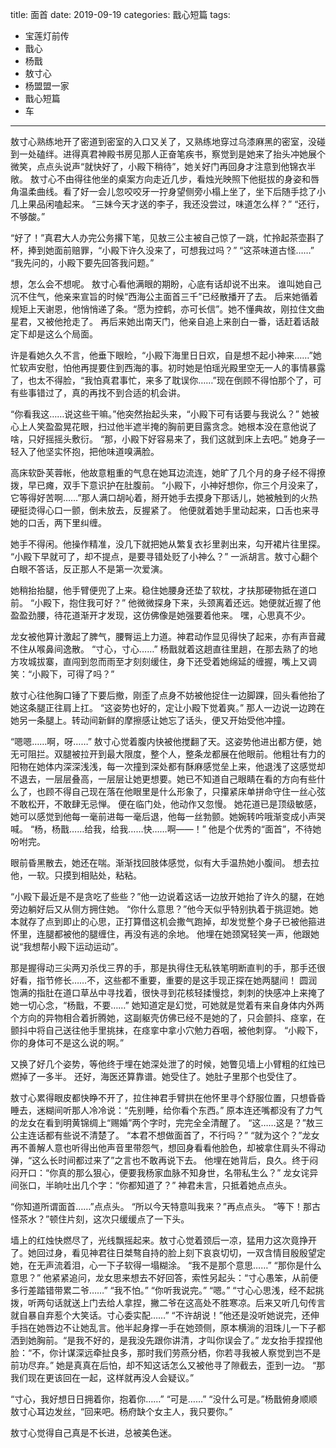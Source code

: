 title:	面首
date:	2019-09-19
categories: 戬心短篇
tags:
- 宝莲灯前传
- 戬心
- 杨戬
- 敖寸心
- 杨盟盟一家
- 戬心短篇
- 车
---

敖寸心熟练地开了密道到密室的入口又关了<!--more-->，又熟练地穿过乌漆麻黑的密室，没碰到一处磕绊。进得真君神殿书房见那人正奋笔疾书，察觉到是她来了抬头冲她展个微笑，点点头说声“就快好了，小殿下稍待”，她关好门再回身才注意到他锦衣半敞。
敖寸心不由得往他坐的桌案方向走近几步，看烛光映照下他挺拔的身姿和唇角温柔曲线。看了好一会儿忽咬咬牙一拧身望侧旁小榻上坐了，坐下后随手捻了小几上果品闲嗑起来。
“三妹今天才送的李子，我还没尝过，味道怎么样？”
“还行，不够酸。”

“好了！”真君大人办完公务撂下笔，见敖三公主被自己惊了一跳，忙拎起茶壶斟了杯，捧到她面前赔罪，“小殿下许久没来了，可想我过吗？”
“这茶味道古怪……”
“我先问的，小殿下要先回答我问题。”

想，怎么会不想呢。
敖寸心看他满眼的期盼，心底有话却说不出来。
谁叫她自己沉不住气，他亲来宣旨的时候“西海公主面首三千”已经散播开了去。
后来她循着规矩上天谢恩，他悄悄递了条。“愿为控鹤，亦可长信”。她不懂典故，刚拉住文曲星君，又被他抢走了。
再后来她出南天门，他亲自追上来剖白一番，话赶着话敲定下却是这么个局面。

许是看她久久不言，他垂下眼睑，“小殿下海里日日欢，自是想不起小神来……”她忙软声安慰，怕他再提要住到西海的事。初时她是怕瑶光殿里空无一人的事情暴露了，也太不得脸，“我怕真君事忙，来多了耽误你……”现在倒顾不得怕那个了，可有些事错过了，真的再找不到合适的机会讲。

“你看我这……说这些干嘛。”他突然抬起头来，“小殿下可有话要与我说么？”
她被心上人笑盈盈晃花眼，扫过他半遮半掩的胸前更目露贪念。她根本没在意他说了啥，只好摇摇头敷衍。
“那，小殿下好容易来了，我们这就到床上去吧。”
她身子一轻入了他坚实怀抱，把他味道嗅满脸。

高床软卧芙蓉帐，他故意粗重的气息在她耳边流连，她旷了几个月的身子经不得撩拨，早已瘫，双手下意识护在肚腹前。
“小殿下，小神好想你，你三个月没来了，它等得好苦啊……”那人满口胡吣着，掰开她手去摸身下那话儿，她被触到的火热硬挺烫得心口一颤，倒未放去，反握紧了。
他便就着她手里动起来，口舌也来寻她的口舌，两下里纠缠。

她手不得闲。他操作精准，没几下就把她从繁复衣衫里剥出来，勾开裙片往里探。
“小殿下早就可了，却不提点，是要寻错处贬了小神么？”
一派胡言。敖寸心翻个白眼不答话，反正那人不是第一次爱演。

她稍抬抬腿，他手臂便兜了上来。稳住她腰身还垫了软枕，才扶那硬物抵在道口前。
“小殿下，抱住我可好？”
他微微探身下来，头颈离着还远。她便就近握了他盈盈劲腰，待花道渐开才发现，这仿佛像是她强要着他来。
嘿，心思真不少。

龙女被他算计激起了脾气，腰臀运上力道。神君动作显见得快了起来，亦有声音藏不住从喉鼻间逸散。
“寸心，寸心……”
杨戬就着这趟直往里趟，在那去熟了的地方攻城拔寨，直闯到忽而雨至才刻刻缓住，身下还受着她绵延的缠握，嘴上又调笑：“小殿下，可得了吗？”

敖寸心往他胸口锤了下要后撤，刚歪了点身不妨被他捉住一边脚踝，回头看他抬了她这条腿正往肩上扛。
“这姿势也好的，定让小殿下觉着爽。”
那人一边说一边跨在她另一条腿上。转动间新鲜的摩擦感让她忘了话头，便又开始受他冲撞。

“嗯嗯……啊，呀……”
敖寸心觉着腹内快被他搅翻了天。这姿势他进出都方便，她无可阻拦。双腿被拉开到最大限度，整个人，整条龙都展在他眼前。他粗壮有力的阳物在她体内深深浅浅，每一次撞到深处都有酥麻感觉垒上来，他退浅了这感觉却不退去，一层层叠高，一层层让她更想要。她已不知道自己眼睛在看的方向有些什么了，也顾不得自己现在落在他眼里是什么形象了，只攥紧床单拼命守住一丝心弦不敢松开，不敢肆无忌惮。
便在临门处，他动作又忽慢。
她花道已是顶级敏感，她可以感觉到他每一毫前进每一毫后退，他每一丝勃颤。她婉转吟哦渐变成小声哭喊。
“杨，杨戬……给我，给我……快……啊——！”
他是个优秀的“面首”，不待她吩咐完。

眼前昏黑散去，她还在喘。渐渐找回肢体感觉，似有大手温热她小腹间。
想去拉他，一软。只摸到相贴处，粘粘。

“小殿下最近是不是贪吃了些些？”他一边说着这话一边放开她抬了许久的腿，在她旁边躺好后又从侧方拥住她。
“你什么意思？”他今天似乎特别执着于挑逗她。她本就存了点到即止的心思，正打算借这机会撒气跑掉，却发觉整个身子已被他箍进怀里，连腿都被他的腿缠住，再没有逃的余地。
他埋在她颈窝轻笑一声，他跟她说“我想帮小殿下运动运动”。

那是握得动三尖两刃杀伐三界的手，那是执得住无私铁笔明断直判的手，那手还很好看，指节修长……不，这些都不重要，重要的是这手现正探在她两腿间！
圆润饱满的指肚在道口草丛中寻找着，很快寻到花核轻揉慢捻，刺刺的快感冲上来掩了她一切心念，“杨戬，不要……”
她知道定是幻觉，可她就是觉着有来自身体内外两个方向的异物相合着折腾她，这副躯壳仿佛已经不是她的了，只会颤抖、痉挛，在颤抖中将自己送往他手里挑抹，在痉挛中拿小穴勉力吞咽，被他刺穿。
“小殿下，你的身体可不是这么说的啊。”

又换了好几个姿势，等他终于埋在她深处泄了的时候，她瞥见墙上小臂粗的红烛已燃掉了一多半。
还好，海医还算靠谱。她受住了。她肚子里那个也受住了。

敖寸心累得眼皮都快睁不开了，拉住神君手臂拱在他怀里寻个舒服位置，只想昏昏睡去，迷糊间听那人冷冷说：“先别睡，给你看个东西。”
原本连还嘴都没有了力气的龙女在看到明黄锦绸上“赐婚”两个字时，完完全全清醒了。
“这……这是？”敖三公主连话都有些说不清楚了。
“本君不想做面首了，不行吗？”
“就为这个？”龙女再不善解人意也听得出他声音里带怨气，想回身看看他脸色，却被拿住肩头不得动弹，“这么长时间都过来了”之言也不敢再说下去。
他埋在她背后，良久。终于闷闷开口：“你真的那么狠心，便要我杨家血脉不知身世，名带私生么？”
龙女诧异间张口，半晌吐出几个字：“你都知道了？”
神君未言，只抵着她点点头。

“你知道所谓面首……”点点头。
“所以今天特意叫我来？”再点点头。
“等下！那古怪茶水？”顿住片刻，这次只缓缓点了一下头。

墙上的红烛快燃尽了，光线飘摇起来。敖寸心觉着颈后一凉，猛用力这次竟挣开了。她回过身，看见神君往日桀骜自持的脸上刻下哀哀切切，一双含情目殷殷望定她，在无声流着泪，心一下子软得一塌糊涂。
“我不是那个意思……”
“那你是什么意思？”
他紧紧追问，龙女思来想去不好回答，索性另起头：“寸心愚笨，从前便多行差踏错带累二爷……”
“我不怕。”
“你听我说完。”
“嗯。”
“寸心心思浅，经不起挑拨，听两句话就送上门去给人拿捏，撇二爷在这高处不胜寒凉。后来又听几句传言就自暴自弃惹个大笑话。寸心委实配……”
“不许胡说！”他还是没听她说完，还伸手挡在她唇边不让她乱言。他半起身撑一手在她颈侧，原本横淌的泪珠儿一下子都洒到她胸前。“是我不好的，是我没先跟你讲清，才叫你误会了。”
龙女抬手捏捏他脸：“不，你计谋深远牵扯良多，那时我们劳燕分栖，你若寻我被人察觉到岂不是前功尽弃。”
她是真真在后怕，却不知这话怎么又被他寻了隙截去，歪到一边。
“那我们现在更该回在一起，这样就再没人会疑议。”

“寸心，我好想日日拥着你，抱着你……”
“可是……”
“没什么可是。”杨戬俯身顺顺敖寸心耳边发丝，“回来吧。杨府缺个女主人，我只要你。”

敖寸心觉得自己真是不长进，总被美色迷。



<!-- ——沙雕小剧场（论一手好牌怎么打出GG）——

寸：“你知道所谓面首……”
杨（面露得色）：“本君有天眼可听查三界，本君什么不知道？”
寸（甩手跑掉）：“哼！你不知道你儿子要姓敖了！放心吧我堂堂西海不会缺你儿子吃穿的！”

作者并没有在暗示老杨获知自己有儿子了的途径.jpg -->
